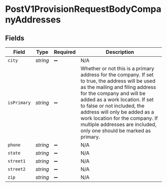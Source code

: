 # PostV1ProvisionRequestBodyCompanyAddresses


## Fields

| Field                                                                                                                                                                                                                                                                                                                                                                    | Type                                                                                                                                                                                                                                                                                                                                                                     | Required                                                                                                                                                                                                                                                                                                                                                                 | Description                                                                                                                                                                                                                                                                                                                                                              |
| ------------------------------------------------------------------------------------------------------------------------------------------------------------------------------------------------------------------------------------------------------------------------------------------------------------------------------------------------------------------------ | ------------------------------------------------------------------------------------------------------------------------------------------------------------------------------------------------------------------------------------------------------------------------------------------------------------------------------------------------------------------------ | ------------------------------------------------------------------------------------------------------------------------------------------------------------------------------------------------------------------------------------------------------------------------------------------------------------------------------------------------------------------------ | ------------------------------------------------------------------------------------------------------------------------------------------------------------------------------------------------------------------------------------------------------------------------------------------------------------------------------------------------------------------------ |
| `city`                                                                                                                                                                                                                                                                                                                                                                   | *string*                                                                                                                                                                                                                                                                                                                                                                 | :heavy_minus_sign:                                                                                                                                                                                                                                                                                                                                                       | N/A                                                                                                                                                                                                                                                                                                                                                                      |
| `isPrimary`                                                                                                                                                                                                                                                                                                                                                              | *string*                                                                                                                                                                                                                                                                                                                                                                 | :heavy_minus_sign:                                                                                                                                                                                                                                                                                                                                                       | Whether or not this is a primary address for the company. If set to true, the address will be used as the mailing and filing address for the company and will be added as a work location. If set to false or not included, the address will only be added as a work location for the company. If multiple addresses are included, only one should be marked as primary. |
| `phone`                                                                                                                                                                                                                                                                                                                                                                  | *string*                                                                                                                                                                                                                                                                                                                                                                 | :heavy_minus_sign:                                                                                                                                                                                                                                                                                                                                                       | N/A                                                                                                                                                                                                                                                                                                                                                                      |
| `state`                                                                                                                                                                                                                                                                                                                                                                  | *string*                                                                                                                                                                                                                                                                                                                                                                 | :heavy_minus_sign:                                                                                                                                                                                                                                                                                                                                                       | N/A                                                                                                                                                                                                                                                                                                                                                                      |
| `street1`                                                                                                                                                                                                                                                                                                                                                                | *string*                                                                                                                                                                                                                                                                                                                                                                 | :heavy_minus_sign:                                                                                                                                                                                                                                                                                                                                                       | N/A                                                                                                                                                                                                                                                                                                                                                                      |
| `street2`                                                                                                                                                                                                                                                                                                                                                                | *string*                                                                                                                                                                                                                                                                                                                                                                 | :heavy_minus_sign:                                                                                                                                                                                                                                                                                                                                                       | N/A                                                                                                                                                                                                                                                                                                                                                                      |
| `zip`                                                                                                                                                                                                                                                                                                                                                                    | *string*                                                                                                                                                                                                                                                                                                                                                                 | :heavy_minus_sign:                                                                                                                                                                                                                                                                                                                                                       | N/A                                                                                                                                                                                                                                                                                                                                                                      |